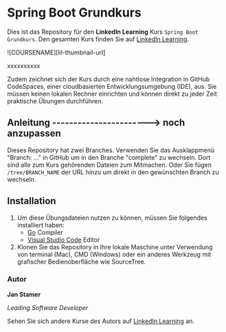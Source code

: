 # Spring Boot Grundkurs

Dies ist das Repository für den **LinkedIn Learning** Kurs `Spring Boot Grundkurs`. Den gesamten Kurs finden Sie auf [LinkedIn Learning][lil-course-url].

![COURSENAME][lil-thumbnail-url] 

xxxxxxxxxx

Zudem zeichnet sich der Kurs durch eine nahtlose Integration in GitHub CodeSpaces, einer cloudbasierten Entwicklungsumgebung (IDE), aus. Sie müssen keinen lokalen Rechner einrichten und können direkt zu jeder Zeit praktische Übungen durchführen.


## Anleitung -----------------------> noch anzupassen

Dieses Repository hat zwei Branches. Verwenden Sie das Ausklappmenü "Branch: ..." in GitHub um in den Branche "complete" zu wechseln. Dort sind alle zum Kurs gehörenden Dateien zum Mitmachen. Oder Sie fügen `/tree/BRANCH_NAME` der URL hinzu um direkt in den gewünschten Branch zu wechseln.

## Installation

1. Um diese Übungsdateien nutzen zu können, müssen Sie folgendes installiert haben:
   - [Go](https://go.dev/) Compiler
   - [Visual Studio Code](https://code.visualstudio.com/) Editor
2. Klonen Sie das Repository in Ihre lokale Maschine unter Verwendung von terminal (Mac), CMD (Windows) oder ein anderes Werkzeug mit grafischer Bedienoberfläche wie SourceTree.

### Autor

**Jan Stamer**

_Leading Software Developer_

Sehen Sie sich andere Kurse des Autors auf [LinkedIn Learning](https://www.linkedin.com/learning/instructors/name_des_autors) an.

[0]: # (Replace these placeholder URLs with actual course URLs)
[lil-course-url]: 
[lil-thumbnail-url]: 
